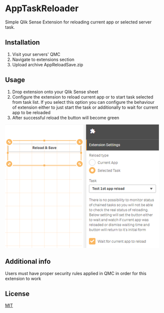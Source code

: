 # AppTaskReloader

Simple Qlik Sense Extension for reloading current app or selected server task.

## Installation

1. Visit your servers' QMC
2. Navigate to extensions section
3. Upload archive AppReloadSave.zip 

## Usage

1. Drop extension onto your Qlik Sense sheet
2. Configure the extension to reload current app or to start task selected from task list. If you select this option you can configure the behaviour of extension either to just start the task or additionally to wait for current app to be reloaded
3. After successful reload the button will become green

![Screenshot](screenshot.png)

## Additional info

Users must have proper security rules applied in QMC in order for this extension to work

## License

[MIT](https://choosealicense.com/licenses/mit/)